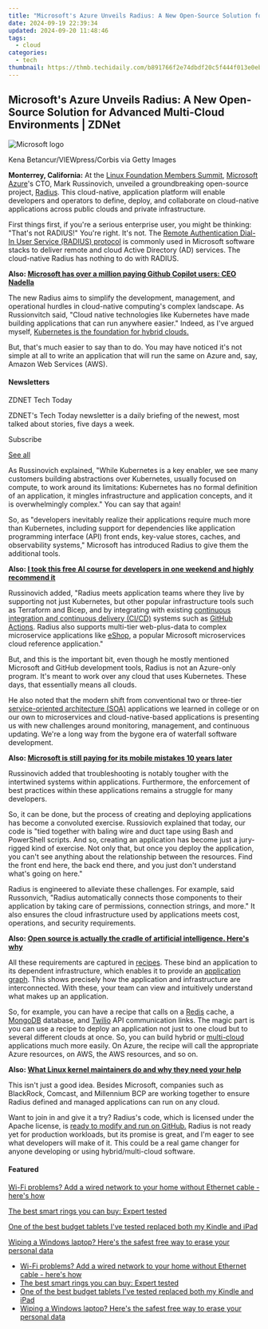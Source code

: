 ```yaml
---
title: "Microsoft's Azure Unveils Radius: A New Open-Source Solution for Advanced Multi-Cloud Environments | ZDNet"
date: 2024-09-19 22:39:34
updated: 2024-09-20 11:48:46
tags:
  - cloud
categories:
  - tech
thumbnail: https://thmb.techidaily.com/b891766f2e74dbdf20c5f444f013e0eb25d6a2a5da6255104df4cb09d08d4f81.jpg
---
```


## Microsoft's Azure Unveils Radius: A New Open-Source Solution for Advanced Multi-Cloud Environments | ZDNet

![Microsoft logo](https://www.zdnet.com/a/img/resize/6f4a6e1fbcb34d1801c04af6e515d2052a8ccf14/2023/10/27/170e8f0f-ffe9-4ee2-be8f-990d8e5fe867/gettyimages-952061104.jpg?auto=webp&width=1280)

Kena Betancur/VIEWpress/Corbis via Getty Images

**Monterrey, California:** At the [Linux Foundation Members Summit](https://events.linuxfoundation.org/lf-member-summit/), [Microsoft Azure](https://azure.microsoft.com/en-us)'s CTO, Mark Russinovich, unveiled a groundbreaking open-source project, [Radius](https://radapp.io/). This cloud-native, application platform will enable developers and operators to define, deploy, and collaborate on cloud-native applications across public clouds and private infrastructure. 

First things first, if you're a serious enterprise user, you might be thinking: "That's not RADIUS!" You're right. It's not. The [Remote Authentication Dial-In User Service (RADIUS) protocol](https://www.techtarget.com/searchsecurity/definition/RADIUS) is commonly used in Microsoft software stacks to deliver remote and cloud Active Directory (AD) services. The cloud-native Radius has nothing to do with RADIUS. 

**Also: [Microsoft has over a million paying Github Copilot users: CEO Nadella](https://www.zdnet.com/article/microsoft-has-over-a-million-paying-github-copilot-users-ceo-nadella/)**

The new Radius aims to simplify the development, management, and operational hurdles in cloud-native computing's complex landscape. As Russionvitch said, "Cloud native technologies like Kubernetes have made building applications that can run anywhere easier." Indeed, as I've argued myself, [Kubernetes is the foundation for hybrid clouds.](https://www.zdnet.com/article/what-is-the-kubernetes-hybrid-cloud-and-why-it-matters/) 

But, that's much easier to say than to do. You may have noticed it's not simple at all to write an application that will run the same on Azure and, say, Amazon Web Services (AWS). 

#### Newsletters

ZDNET Tech Today

ZDNET's Tech Today newsletter is a daily briefing of the newest, most talked about stories, five days a week.

 Subscribe

[See all](https://www.zdnet.com/newsletters/)

As Russinovich explained, "While Kubernetes is a key enabler, we see many customers building abstractions over Kubernetes, usually focused on compute, to work around its limitations: Kubernetes has no formal definition of an application, it mingles infrastructure and application concepts, and it is overwhelmingly complex." You can say that again!

So, as "developers inevitably realize their applications require much more than Kubernetes, including support for dependencies like application programming interface (API) front ends, key-value stores, caches, and observability systems," Microsoft has introduced Radius to give them the additional tools.

**Also: [I took this free AI course for developers in one weekend and highly recommend it](https://www.zdnet.com/article/i-took-this-free-ai-course-for-developers-in-one-weekend-and-highly-recommend-it/)**

Russinovich added, "Radius meets application teams where they live by supporting not just Kubernetes, but other popular infrastructure tools such as Terraform and Bicep, and by integrating with existing [continuous integration and continuous delivery (CI/CD)](https://practical-tech.com/2018/07/10/continuous-integration-and-delivery-tool-basics/) systems such as [GitHub Actions](https://github.com/features/actions). Radius also supports multi-tier web-plus-data to complex microservice applications like [eShop](https://learn.microsoft.com/en-us/dotnet/architecture/cloud-native/introduce-eshoponcontainers-reference-app), a popular Microsoft microservices cloud reference application."

But, and this is the important bit, even though he mostly mentioned Microsoft and GitHub development tools, Radius is not an Azure-only program. It's meant to work over any cloud that uses Kubernetes. These days, that essentially means all clouds. 

He also noted that the modern shift from conventional two or three-tier [service-oriented architecture (SOA)](https://www.zdnet.com/article/soa-versus-microservices-how-are-they-different/) applications we learned in college or on our own to microservices and cloud-native-based applications is presenting us with new challenges around monitoring, management, and continuous updating. We're a long way from the bygone era of waterfall software development. 

**Also: [Microsoft is still paying for its mobile mistakes 10 years later](https://www.zdnet.com/article/microsoft-is-still-paying-for-its-mobile-mistakes-10-years-later/)**

Russinovich added that troubleshooting is notably tougher with the intertwined systems within applications. Furthermore, the enforcement of best practices within these applications remains a struggle for many developers.

So, it can be done, but the process of creating and deploying applications has become a convoluted exercise. Russiovich explained that today, our code is "tied together with baling wire and duct tape using Bash and PowerShell scripts. And so, creating an application has become just a jury-rigged kind of exercise. Not only that, but once you deploy the application, you can't see anything about the relationship between the resources. Find the front end here, the back end there, and you just don't understand what's going on here."

Radius is engineered to alleviate these challenges. For example, said Russonvich, "Radius automatically connects those components to their application by taking care of permissions, connection strings, and more." It also ensures the cloud infrastructure used by applications meets cost, operations, and security requirements. 

**Also: [Open source is actually the cradle of artificial intelligence. Here's why](https://www.zdnet.com/article/why-open-source-is-the-cradle-of-artificial-intelligence/)**

All these requirements are captured in [recipes](https://docs.radapp.io/guides/recipes/overview). These bind an application to its dependent infrastructure, which enables it to provide an [application graph](https://www.geeksforgeeks.org/applications-of-graph-data-structure/). This shows precisely how the application and infrastructure are interconnected. With these, your team can view and intuitively understand what makes up an application.

So, for example, you can have a recipe that calls on a [Redis](https://redis.io/) cache, a [MongoDB](https://www.mongodb.com/) database, and [Twilio](https://www.twilio.com/en-us) API communication links. The magic part is you can use a recipe to deploy an application not just to one cloud but to several different clouds at once. So, you can build hybrid or [multi-cloud](https://www.vmware.com/topics/glossary/content/multi-cloud.html) applications much more easily. On Azure, the recipe will call the appropriate Azure resources, on AWS, the AWS resources, and so on. 

**Also: [What Linux kernel maintainers do and why they need your help](https://www.zdnet.com/article/what-linux-kernel-maintainers-do-and-why-they-need-your-help/)**

This isn't just a good idea. Besides Microsoft, companies such as BlackRock, Comcast, and Millennium BCP are working together to ensure Radius defined and managed applications can run on any cloud. 

Want to join in and give it a try? Radius's code, which is licensed under the Apache license, is [ready to modify and run on GitHub.](https://github.com/radius-project/radius) Radius is not ready yet for production workloads, but its promise is great, and I'm eager to see what developers will make of it. This could be a real game changer for anyone developing or using hybrid/multi-cloud software.

#### Featured

[Wi-Fi problems? Add a wired network to your home without Ethernet cable - here's how](https://www.zdnet.com/article/wi-fi-problems-how-to-add-a-wired-network-to-your-home-without-ethernet-cable/ "Wi-Fi problems? Add a wired network to your home without Ethernet cable - here's how")

[The best smart rings you can buy: Expert tested](https://www.zdnet.com/article/best-smart-ring/ "The best smart rings you can buy: Expert tested")

[One of the best budget tablets I've tested replaced both my Kindle and iPad](https://www.zdnet.com/article/one-of-the-best-budget-tablets-ive-tested-replaced-bot-my-kindle-and-ipad/ "One of the best budget tablets I've tested replaced both my Kindle and iPad")

[Wiping a Windows laptop? Here's the safest free way to erase your personal data](https://www.zdnet.com/article/wiping-a-windows-laptop-heres-the-safest-free-way-to-erase-your-personal-data/ "Wiping a Windows laptop? Here's the safest free way to erase your personal data")

* [Wi-Fi problems? Add a wired network to your home without Ethernet cable - here's how](https://www.zdnet.com/article/wi-fi-problems-how-to-add-a-wired-network-to-your-home-without-ethernet-cable/ "Wi-Fi problems? Add a wired network to your home without Ethernet cable - here's how")
* [The best smart rings you can buy: Expert tested](https://www.zdnet.com/article/best-smart-ring/ "The best smart rings you can buy: Expert tested")
* [One of the best budget tablets I've tested replaced both my Kindle and iPad](https://www.zdnet.com/article/one-of-the-best-budget-tablets-ive-tested-replaced-bot-my-kindle-and-ipad/ "One of the best budget tablets I've tested replaced both my Kindle and iPad")
* [Wiping a Windows laptop? Here's the safest free way to erase your personal data](https://www.zdnet.com/article/wiping-a-windows-laptop-heres-the-safest-free-way-to-erase-your-personal-data/ "Wiping a Windows laptop? Here's the safest free way to erase your personal data")

<ins class="adsbygoogle"
     style="display:block"
     data-ad-format="autorelaxed"
     data-ad-client="ca-pub-7571918770474297"
     data-ad-slot="1223367746"></ins>



<ins class="adsbygoogle"
     style="display:block"
     data-ad-client="ca-pub-7571918770474297"
     data-ad-slot="8358498916"
     data-ad-format="auto"
     data-full-width-responsive="true"></ins>
